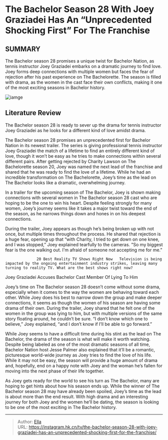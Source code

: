 # The Bachelor Season 28 With Joey Graziadei Has An “Unprecedented Shocking First” For The Franchise


## SUMMARY 



  The Bachelor season 28 promises a unique twist for Bachelor Nation, as tennis instructor Joey Graziadei embarks on a dramatic journey to find love.   Joey forms deep connections with multiple women but faces the fear of rejection after his past experience on The Bachelorette.   The season is filled with drama, as the women in the cast face their own conflicts, making it one of the most exciting seasons in Bachelor history.  

![iamge](https://static1.srcdn.com/wordpress/wp-content/uploads/2023/08/joey-graziadei-is-named-the-bachelor-season-28-lead.jpg)

## Literature Review
The Bachelor season 28 is ready to sever up the drama for tennis instructor Joey Graziadei as he looks for a different kind of love amidst drama.




The Bachelor season 28 promises an unprecedented first for Bachelor Nation in its newest trailer. The series is giving professional tennis instructor Joey Graziadei the match of a lifetime to find an entirely different kind of love, though it won’t be easy as he tries to make connections within several different pairs. After getting rejected by Charity Lawson on The Bachelorette season 20, Joey was named the next lead of the franchise and shared that he was ready to find the love of a lifetime. While he had an incredible transformation on The Bachelorette, Joey’s time as the lead on The Bachelor looks like a dramatic, overwhelming journey.




In a trailer for the upcoming season of The Bachelor, Joey is shown making connections with several women in The Bachelor season 28 cast who are hoping to be the one to win his heart. Despite feeling strongly for many women, Joey’s journey seems like it takes a major twist toward the end of the season, as he narrows things down and hones in on his deepest connections.


 

During the trailer, Joey appears as though he’s being broken up with not once, but multiple times throughout the process. He shared that rejection is a huge fear, opening up that “with Charity, I tried to get down on one knee, and I was stopped,” Joey explained tearfully to the cameras. &#34;So my biggest fear is the one walking out. I&#39;m afraid of someone not accepting me for me.”




                  20 Best Reality TV Shows Right Now   Television is being impacted by the ongoing entertainment industry strikes, leaving many turning to reality TV. What are the best shows right now?    


 Joey Graziadei Accuses Bachelor Cast Member Of Lying To Him 
          

Joey’s time on The Bachelor season 28 doesn’t come without some drama, especially when it comes to the way the women are behaving toward each other. While Joey does his best to narrow down the group and make deeper connections, it seems as though the women of his season are having some drama of their own. During the trailer, Joey shared that he felt one of the women in the group was lying to him, but with multiple versions of the same story floating around, he couldn’t be sure. “I don’t know which one to believe,” Joey explained, “and I don’t know if I’ll be able to go forward.”





 

While Joey seems to have a difficult time during his stint as the lead on The Bachelor, the drama of the season is what will make it worth watching. Despite being labeled as one of the most dramatic seasons of all time, Bachelor Nation host Jesse Palmer also explained that it’ll be a romantic, picturesque world-wide journey as Joey tries to find the love of his life. While it may not be easy, the season will provide a huge amount of drama and, hopefully, end on a happy note with Joey and the woman he’s fallen for moving into the next phase of their life together.

As Joey gets ready for the world to see his turn as The Bachelor, many are hoping to get hints about how his season ends up. While the winner of The Bachelor season 28 may have already been spoiled, Joey’s time as the lead is about more than the end result. With high drama and an interesting journey for both Joey and the women he’ll be dating, the season is looking to be one of the most exciting in The Bachelor history.






---

> Author: [Ella](https://instagram.hk.cn/)  
> URL: https://instagram.hk.cn/tv/the-bachelor-season-28-with-joey-graziadei-has-an-unprecedented-shocking-first-for-the-franchise/  

